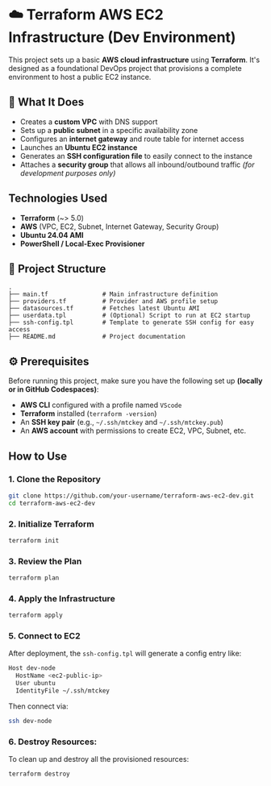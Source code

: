 # ☁️ Terraform AWS EC2 Infrastructure (Dev Environment)

This project sets up a basic **AWS cloud infrastructure** using **Terraform**. It's designed as a foundational DevOps project that provisions a complete environment to host a public EC2 instance.



## 🚀 What It Does

* Creates a **custom VPC** with DNS support
* Sets up a **public subnet** in a specific availability zone
* Configures an **internet gateway** and route table for internet access
* Launches an **Ubuntu EC2 instance**
* Generates an **SSH configuration file** to easily connect to the instance
* Attaches a **security group** that allows all inbound/outbound traffic *(for development purposes only)*



##  Technologies Used

* **Terraform** (\~> 5.0)
* **AWS** (VPC, EC2, Subnet, Internet Gateway, Security Group)
* **Ubuntu 24.04 AMI**
* **PowerShell / Local-Exec Provisioner**



## 📁 Project Structure

```plaintext
.
├── main.tf               # Main infrastructure definition
├── providers.tf          # Provider and AWS profile setup
├── datasources.tf        # Fetches latest Ubuntu AMI
├── userdata.tpl          # (Optional) Script to run at EC2 startup
├── ssh-config.tpl        # Template to generate SSH config for easy access
├── README.md             # Project documentation
```



## ⚙️ Prerequisites

Before running this project, make sure you have the following set up **(locally or in GitHub Codespaces)**:

*  **AWS CLI** configured with a profile named `VScode`
*  **Terraform** installed (`terraform -version`)
*  An **SSH key pair** (e.g., `~/.ssh/mtckey` and `~/.ssh/mtckey.pub`)
*  An **AWS account** with permissions to create EC2, VPC, Subnet, etc.





##  How to Use

### 1. Clone the Repository

```bash
git clone https://github.com/your-username/terraform-aws-ec2-dev.git
cd terraform-aws-ec2-dev
```

### 2. Initialize Terraform

```bash
terraform init
```

### 3. Review the Plan

```bash
terraform plan
```

### 4. Apply the Infrastructure

```bash
terraform apply
```

### 5. Connect to EC2

After deployment, the `ssh-config.tpl` will generate a config entry like:

```bash
Host dev-node
  HostName <ec2-public-ip>
  User ubuntu
  IdentityFile ~/.ssh/mtckey
```

Then connect via:

```bash
ssh dev-node
```

### 6. Destroy Resources:

To clean up and destroy all the provisioned resources:

```bash
terraform destroy
```

